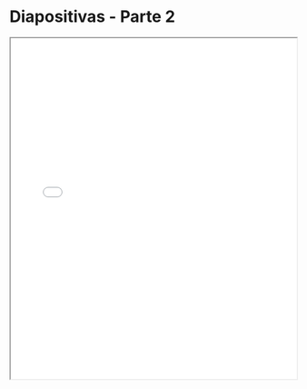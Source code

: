 # Diapositivas - Parte 2

<iframe src="./slides/u3-analisis-exploratorio-datos-p2.html" width="100%" height="600px"></iframe>